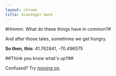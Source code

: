```yaml
---
layout: chrome
title: Scavenger Hunt
---
```

#Hmmm. What do these things have in common?#

And after those tales, sometimes we get hungry.

**So then, this:** 41.762841, -70.496575

##Think you know what's up?##

Confused? Try [moving on](03.html "moving on").